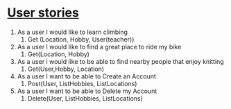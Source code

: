 # <u>User stories</u>

1. As a user I would like to learn climbing
   1. Get (Location, Hobby, User(teacher))
2. As a user I would like to find a great place to ride my bike
   1. Get(Location, Hobby)
3. As a user i would like to be able to find nearby people that enjoy knitting
   1. Get(User,Hobby, Location)
4. As a user I want to be able to Create an Account
   1. Post(User, List<Hobby>Hobbies, List<Location>Locations)
5. As a user I want to be able to Delete my Account 
   1. Delete(User, List<Hobby>Hobbies, List<Location>Locations)